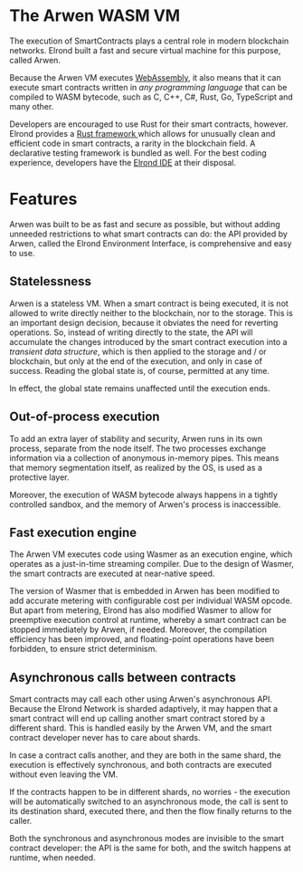 # The Arwen WASM VM

The execution of SmartContracts plays a central role in modern blockchain networks. Elrond built a fast and secure virtual machine for this purpose, called Arwen. 

Because the Arwen VM executes [WebAssembly](https://en.wikipedia.org/wiki/WebAssembly), it also means that it can execute smart contracts written in *any programming language* that can be compiled to WASM bytecode, such as C, C++, C#, Rust, Go, TypeScript and many other.

Developers are encouraged to use Rust for their smart contracts, however. Elrond provides a [Rust framework ](https://github.com/ElrondNetwork/elrond-wasm-rs)which allows for unusually clean and efficient code in smart contracts, a rarity in the blockchain field. A declarative testing framework is bundled as well. For the best coding experience, developers have the [Elrond IDE](https://marketplace.visualstudio.com/items?itemName=Elrond.vscode-elrond-ide) at their disposal.



[^Executing smart contracts written in Solidity is also possible, if a mature Solidity → WASM third-party compiler is used. At this time, though, the Solidity compilers known to produce WASM appear to be still under development and not ready for production, a fact which Elrond does not have control over.]: 
[^Instructions on how to migrate Ethereum smart contracts to the Elrond Network will be provided in the near future.]: 



# **Features**

Arwen was built to be as fast and secure as possible, but without adding unneeded restrictions to what smart contracts can do: the API provided by Arwen, called the Elrond Environment Interface, is comprehensive and easy to use.

## **Statelessness**

Arwen is a stateless VM. When a smart contract is being executed, it is not allowed to write directly neither to the blockchain, nor to the storage. This is an important design decision, because it obviates the need for reverting operations. So, instead of writing directly to the state, the API will accumulate the changes introduced by the smart contract execution into a *transient data structure*, which is then applied to the storage and / or blockchain, but only at the end of the execution, and only in case of success. Reading the global state is, of course, permitted at any time.

In effect, the global state remains unaffected until the execution ends.

## **Out-of-process execution**

To add an extra layer of stability and security, Arwen runs in its own process, separate from the node itself. The two processes exchange information via a collection of anonymous in-memory pipes. This means that memory segmentation itself, as realized by the OS, is used as a protective layer.

Moreover, the execution of WASM bytecode always happens in a tightly controlled sandbox, and the memory of Arwen's process is inaccessible.

## **Fast execution engine**

The Arwen VM executes code using Wasmer as an execution engine, which operates as a just-in-time streaming compiler. Due to the design of Wasmer, the smart contracts are executed at near-native speed.

The version of Wasmer that is embedded in Arwen has been modified to add accurate metering with configurable cost per individual WASM opcode. But apart from metering, Elrond has also modified Wasmer to allow for  preemptive execution control at runtime, whereby a smart contract can be stopped immediately by Arwen, if needed. Moreover, the compilation efficiency has been improved, and floating-point operations have been forbidden, to ensure strict determinism.

## **Asynchronous calls between contracts**

Smart contracts may call each other using Arwen's asynchronous API. Because the Elrond Network is sharded adaptively, it may happen that a smart contract will end up calling another smart contract stored by a different shard. This is handled easily by the Arwen VM, and the smart contract developer never has to care about shards. 

In case a contract calls another, and they are both in the same shard, the execution is effectively synchronous, and both contracts are executed without even leaving the VM.

If the contracts happen to be in different shards, no worries - the execution will be automatically switched to an asynchronous mode, the call is sent to its destination shard, executed there, and then the flow finally returns to the caller.

Both the synchronous and asynchronous modes are invisible to the smart contract developer: the API is the same for both, and the switch happens at runtime, when needed.